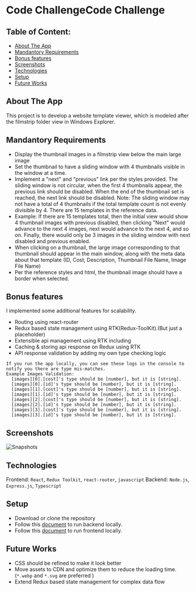 # Code ChallengeCode Challenge #

## Table of Content:

- [About The App](#about-the-app)
- [Mandantory Requirements](#mandantory-requirements)
- [Bonus features](#bonus-features)
- [Screenshots](#screenshots)
- [Technologies](#technologies)
- [Setup](#setup)
- [Future Works](#future-works)

## About The App
This project is to develop a website template viewer, which is modeled after the filmstrip folder view in Windows Explorer.

## Mandantory Requirements ##
- Display the thumbnail images in a filmstrip view below the main large image
- Set the thumbnail to have a sliding window with 4 thumbnails visible in the window at a time. 
- Implement a "next" and "previous" link per the styles provided. The sliding window is not circular, when the first 4 thumbnails appear, the previous link should be disabled. When the end of the thumbnail set is reached, the next link should be disabled.
  Note: The sliding window may not have a total of 4 thumbnails if the total template count is not evenly divisible by 4. There are 15 templates in the reference data.
- Example: If there are 15 templates total, then the initial view would show 4 thumbnail images with previous disabled, then clicking "Next" would advance to the next 4 images, next would advance to the next 4, and so on. Finally, there wouild only be 3 images in the sliding window with next disabled and previous enabled.
- When clicking on a thumbnail, the large image corresponding to that thumbnail should appear in the main window, along with the meta data about that template (ID, Cost, Description, Thumbnail File Name, Image File Name)
- Per the reference styles and html, the thumbnail image should have a border when selected.

## Bonus features ##
I implemented some additional features for scalability.
- Routing using react-router
- Redux based state management using RTK(Redux-ToolKit).(But just a placeholder)
- Extensible api management using RTK including
- Caching & storing api response on Redux using RTK
- API response validation by adding my own type checking logic
```
If you run the app locally, you can see these logs in the console to notify you there are type mis-matches.
Example Images Validation:
  [images][0].[cost]'s type should be [number], but it is [string].
  [images][0].[id]'s type should be [number], but it is [string].
  [images][1].[cost]'s type should be [number], but it is [string].
  [images][1].[id]'s type should be [number], but it is [string].
  [images][2].[cost]'s type should be [number], but it is [string].
  [images][2].[id]'s type should be [number], but it is [string].
  [images][3].[cost]'s type should be [number], but it is [string].
  [images][3].[id]'s type should be [number], but it is [string].
```
## Screenshots

![Snapshots](https://bitbucket.org/kw413/website-template-viewer/raw/fd470611681aa1822bbe2732486d13f3bdb6fc1f/snapshots.gif)


## Technologies
Frontend: `React`, `Redux Toolkit`, `react-router`, `javascript`
Backend: `Node.js`, `Express.js`, `Typescript`

## Setup
- Download or clone the repository
- Follow this [document](./image-viewer/README.md) to run backend locally. 
- Follow this [document](./nodejs-backend/README.md) to run frontend locally. 

## Future Works
- CSS should be refined to make it look better
- Move assets to CDN and optimize them to reduce the loading time. (`*.webp` and `*.svg` are preferred )
- Extend Redux based state management for complex data flow